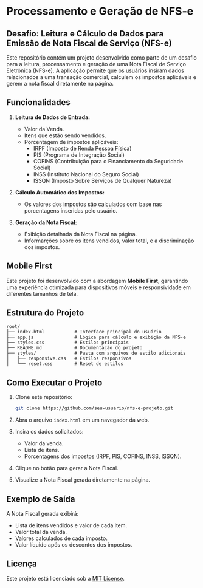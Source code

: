 # Processamento e Geração de NFS-e

## Desafio: Leitura e Cálculo de Dados para Emissão de Nota Fiscal de Serviço (NFS-e)

Este repositório contém um projeto desenvolvido como parte de um desafio para a leitura, processamento e geração de uma Nota Fiscal de Serviço Eletrônica (NFS-e). A aplicação permite que os usuários insiram dados relacionados a uma transação comercial, calculem os impostos aplicáveis e gerem a nota fiscal diretamente na página.

## Funcionalidades

1. **Leitura de Dados de Entrada:**
   - Valor da Venda.
   - Itens que estão sendo vendidos.
   - Porcentagem de impostos aplicáveis:
     - IRPF (Imposto de Renda Pessoa Física)
     - PIS (Programa de Integração Social)
     - COFINS (Contribuição para o Financiamento da Seguridade Social)
     - INSS (Instituto Nacional do Seguro Social)
     - ISSQN (Imposto Sobre Serviços de Qualquer Natureza)

2. **Cálculo Automático dos Impostos:**
   - Os valores dos impostos são calculados com base nas porcentagens inseridas pelo usuário.

3. **Geração da Nota Fiscal:**
   - Exibição detalhada da Nota Fiscal na página.
   - Informarções sobre os itens vendidos, valor total, e a discriminação dos impostos.

## Mobile First

Este projeto foi desenvolvido com a abordagem **Mobile First**, garantindo uma experiência otimizada para dispositivos móveis e responsividade em diferentes tamanhos de tela.

## Estrutura do Projeto

```
root/
├── index.html           # Interface principal do usuário
├── app.js               # Lógica para cálculo e exibição da NFS-e
├── styles.css           # Estilos principais
├── README.md            # Documentação do projeto
├── styles/              # Pasta com arquivos de estilo adicionais
│   ├── responsive.css   # Estilos responsivos
│   └── reset.css        # Reset de estilos
```

## Como Executar o Projeto

1. Clone este repositório:
   ```bash
   git clone https://github.com/seu-usuario/nfs-e-projeto.git
   ```

2. Abra o arquivo `index.html` em um navegador da web.

3. Insira os dados solicitados:
   - Valor da venda.
   - Lista de itens.
   - Porcentagens dos impostos (IRPF, PIS, COFINS, INSS, ISSQN).

4. Clique no botão para gerar a Nota Fiscal.

5. Visualize a Nota Fiscal gerada diretamente na página.

## Exemplo de Saída

A Nota Fiscal gerada exibirá:
- Lista de itens vendidos e valor de cada item.
- Valor total da venda.
- Valores calculados de cada imposto.
- Valor líquido após os descontos dos impostos.

## Licença

Este projeto está licenciado sob a [MIT License](LICENSE).

